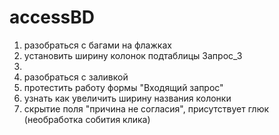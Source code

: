 ﻿# accessBD

1) разобраться с багами на флажках
2) установить ширину колонок подтаблицы Запрос_3
3)
4) разобраться с заливкой
5) протестить работу формы "Входящий запрос"
6) узнать как увеличить ширину названия колонки
7) скрытие поля "причина не согласия", присутствует глюк (необработка собития клика)
